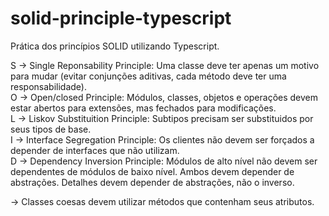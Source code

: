 # solid-principle-typescript
Prática dos princípios SOLID utilizando Typescript. 

S -> Single Reponsability Principle: Uma classe deve ter apenas um motivo para mudar (evitar conjunções aditivas, cada método deve ter uma responsabilidade). <br/>
O -> Open/closed Principle: Módulos, classes, objetos e operações devem estar abertos para extensões, mas fechados para modificações.<br/>
L -> Liskov Substituition Principle: Subtipos precisam ser substituidos por seus tipos de base.<br/>
I -> Interface Segregation Principle: Os clientes não devem ser forçados a depender de interfaces que não utilizam.<br/>
D -> Dependency Inversion Principle: Módulos de alto nível não devem ser dependentes de módulos de baixo nível. Ambos devem depender de abstrações. Detalhes devem depender de abstrações, não o inverso.<br/>


-> Classes coesas devem utilizar métodos que contenham seus atributos.  <br/>

